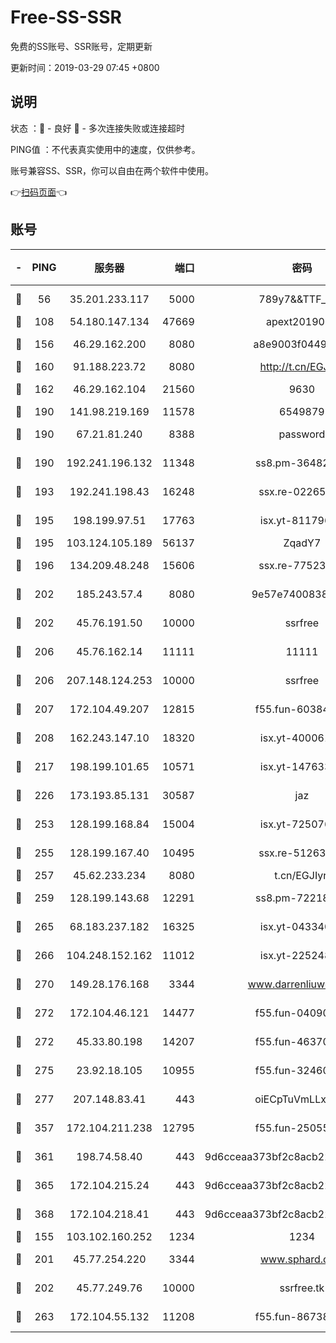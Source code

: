 # Free-SS-SSR

免费的SS账号、SSR账号，定期更新

更新时间：2019-03-29 07:45 +0800

## 说明

状态     ：🙂 - 良好 🙁 - 多次连接失败或连接超时

PING值   ：不代表真实使用中的速度，仅供参考。

账号兼容SS、SSR，你可以自由在两个软件中使用。

👉[扫码页面](https://liesauer.github.io/Free-SS-SSR/)👈

## 账号

|-|PING|服务器|端口|密码|加密方式|区域|
|:----:|:----:|:-----:|-----:|:----:|:----:|:----:|
|🙂|56|35.201.233.117|5000|789y7&&TTF_+><|aes-256-cfb|US|
|🙂|108|54.180.147.134|47669|apext2019001|chacha20|KR|
|🙂|156|46.29.162.200|8080|a8e9003f0449cea5|chacha20-ietf|RU|
|🙂|160|91.188.223.72|8080|http://t.cn/EGJIyrl|rc4-md5|RU|
|🙂|162|46.29.162.104|21560|9630|aes-128-ctr|RU|
|🙂|190|141.98.219.169|11578|6549879|chacha20|US|
|🙂|190|67.21.81.240|8388|password|aes-256-cfb|US|
|🙂|190|192.241.196.132|11348|ss8.pm-36482567|aes-256-cfb|US|
|🙂|193|192.241.198.43|16248|ssx.re-02265507|aes-256-cfb|US|
|🙂|195|198.199.97.51|17763|isx.yt-81179662|aes-256-cfb|US|
|🙂|195|103.124.105.189|56137|ZqadY7|chacha20|US|
|🙂|196|134.209.48.248|15606|ssx.re-77523677|aes-256-cfb|US|
|🙂|202|185.243.57.4|8080|9e57e7400838a01e|chacha20-ietf|US|
|🙂|202|45.76.191.50|10000|ssrfree|aes-256-cfb|SG|
|🙂|206|45.76.162.14|11111|11111|aes-256-cfb|SG|
|🙂|206|207.148.124.253|10000|ssrfree|aes-256-cfb|SG|
|🙂|207|172.104.49.207|12815|f55.fun-60384843|aes-256-cfb|SG|
|🙂|208|162.243.147.10|18320|isx.yt-40006100|aes-256-cfb|US|
|🙂|217|198.199.101.65|10571|isx.yt-14763389|aes-256-cfb|US|
|🙂|226|173.193.85.131|30587|jaz|aes-256-cfb|US|
|🙂|253|128.199.168.84|15004|isx.yt-72507623|aes-256-cfb|SG|
|🙂|255|128.199.167.40|10495|ssx.re-51263032|aes-256-cfb|SG|
|🙂|257|45.62.233.234|8080|t.cn/EGJIyrl|rc4-md5|CA|
|🙂|259|128.199.143.68|12291|ss8.pm-72218941|aes-256-cfb|SG|
|🙂|265|68.183.237.182|16325|isx.yt-04334006|aes-256-cfb|SG|
|🙂|266|104.248.152.162|11012|isx.yt-22524807|aes-256-cfb|SG|
|🙂|270|149.28.176.168|3344|www.darrenliuwei.com|aes-256-cfb|AU|
|🙂|272|172.104.46.121|14477|f55.fun-04090442|aes-256-cfb|SG|
|🙂|272|45.33.80.198|14207|f55.fun-46370894|aes-256-cfb|US|
|🙂|275|23.92.18.105|10955|f55.fun-32460118|aes-256-cfb|US|
|🙂|277|207.148.83.41|443|oiECpTuVmLLxk4Ts|aes-256-cfb|AU|
|🙂|357|172.104.211.238|12795|f55.fun-25055177|aes-256-cfb|US|
|🙂|361|198.74.58.40|443|9d6cceaa373bf2c8acb22e60b6a58be6|aes-256-cfb|US|
|🙂|365|172.104.215.24|443|9d6cceaa373bf2c8acb22e60b6a58be6|aes-256-cfb|US|
|🙂|368|172.104.218.41|443|9d6cceaa373bf2c8acb22e60b6a58be6|aes-256-cfb|US|
|🙂|155|103.102.160.252|1234|1234|rc4-md5|JP|
|🙂|201|45.77.254.220|3344|www.sphard.com|aes-256-cfb|SG|
|🙂|202|45.77.249.76|10000|ssrfree.tk|aes-256-cfb|SG|
|🙂|263|172.104.55.132|11208|f55.fun-86738977|aes-256-cfb|SG|
